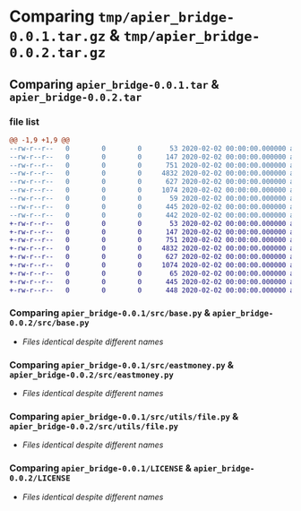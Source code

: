 # Comparing `tmp/apier_bridge-0.0.1.tar.gz` & `tmp/apier_bridge-0.0.2.tar.gz`

## Comparing `apier_bridge-0.0.1.tar` & `apier_bridge-0.0.2.tar`

### file list

```diff
@@ -1,9 +1,9 @@
--rw-r--r--   0        0        0       53 2020-02-02 00:00:00.000000 apier_bridge-0.0.1/script.sh
--rw-r--r--   0        0        0      147 2020-02-02 00:00:00.000000 apier_bridge-0.0.1/src/__init__.py
--rw-r--r--   0        0        0      751 2020-02-02 00:00:00.000000 apier_bridge-0.0.1/src/base.py
--rw-r--r--   0        0        0     4832 2020-02-02 00:00:00.000000 apier_bridge-0.0.1/src/eastmoney.py
--rw-r--r--   0        0        0      627 2020-02-02 00:00:00.000000 apier_bridge-0.0.1/src/utils/file.py
--rw-r--r--   0        0        0     1074 2020-02-02 00:00:00.000000 apier_bridge-0.0.1/LICENSE
--rw-r--r--   0        0        0       59 2020-02-02 00:00:00.000000 apier_bridge-0.0.1/README.md
--rw-r--r--   0        0        0      445 2020-02-02 00:00:00.000000 apier_bridge-0.0.1/pyproject.toml
--rw-r--r--   0        0        0      442 2020-02-02 00:00:00.000000 apier_bridge-0.0.1/PKG-INFO
+-rw-r--r--   0        0        0       53 2020-02-02 00:00:00.000000 apier_bridge-0.0.2/script.sh
+-rw-r--r--   0        0        0      147 2020-02-02 00:00:00.000000 apier_bridge-0.0.2/src/__init__.py
+-rw-r--r--   0        0        0      751 2020-02-02 00:00:00.000000 apier_bridge-0.0.2/src/base.py
+-rw-r--r--   0        0        0     4832 2020-02-02 00:00:00.000000 apier_bridge-0.0.2/src/eastmoney.py
+-rw-r--r--   0        0        0      627 2020-02-02 00:00:00.000000 apier_bridge-0.0.2/src/utils/file.py
+-rw-r--r--   0        0        0     1074 2020-02-02 00:00:00.000000 apier_bridge-0.0.2/LICENSE
+-rw-r--r--   0        0        0       65 2020-02-02 00:00:00.000000 apier_bridge-0.0.2/README.md
+-rw-r--r--   0        0        0      445 2020-02-02 00:00:00.000000 apier_bridge-0.0.2/pyproject.toml
+-rw-r--r--   0        0        0      448 2020-02-02 00:00:00.000000 apier_bridge-0.0.2/PKG-INFO
```

### Comparing `apier_bridge-0.0.1/src/base.py` & `apier_bridge-0.0.2/src/base.py`

 * *Files identical despite different names*

### Comparing `apier_bridge-0.0.1/src/eastmoney.py` & `apier_bridge-0.0.2/src/eastmoney.py`

 * *Files identical despite different names*

### Comparing `apier_bridge-0.0.1/src/utils/file.py` & `apier_bridge-0.0.2/src/utils/file.py`

 * *Files identical despite different names*

### Comparing `apier_bridge-0.0.1/LICENSE` & `apier_bridge-0.0.2/LICENSE`

 * *Files identical despite different names*

